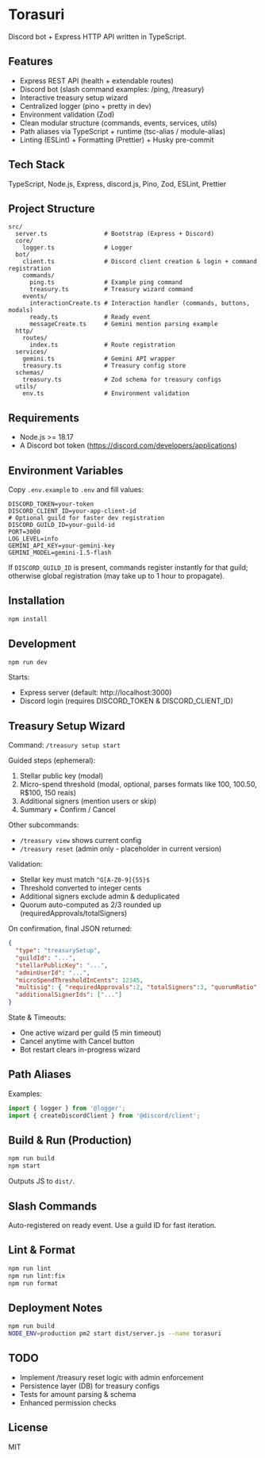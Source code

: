 # Torasuri

Discord bot + Express HTTP API written in TypeScript.

## Features
- Express REST API (health + extendable routes)
- Discord bot (slash command examples: /ping, /treasury)
- Interactive treasury setup wizard
- Centralized logger (pino + pretty in dev)
- Environment validation (Zod)
- Clean modular structure (commands, events, services, utils)
- Path aliases via TypeScript + runtime (tsc-alias / module-alias)
- Linting (ESLint) + Formatting (Prettier) + Husky pre-commit

## Tech Stack
TypeScript, Node.js, Express, discord.js, Pino, Zod, ESLint, Prettier

## Project Structure
```
src/
  server.ts                # Bootstrap (Express + Discord)
  core/
    logger.ts              # Logger
  bot/
    client.ts              # Discord client creation & login + command registration
    commands/
      ping.ts              # Example ping command
      treasury.ts          # Treasury wizard command
    events/
      interactionCreate.ts # Interaction handler (commands, buttons, modals)
      ready.ts             # Ready event
      messageCreate.ts     # Gemini mention parsing example
  http/
    routes/
      index.ts             # Route registration
  services/
    gemini.ts              # Gemini API wrapper
    treasury.ts            # Treasury config store
  schemas/
    treasury.ts            # Zod schema for treasury configs
  utils/
    env.ts                 # Environment validation
```

## Requirements
- Node.js >= 18.17
- A Discord bot token (https://discord.com/developers/applications)

## Environment Variables
Copy `.env.example` to `.env` and fill values:
```
DISCORD_TOKEN=your-token
DISCORD_CLIENT_ID=your-app-client-id
# Optional guild for faster dev registration
DISCORD_GUILD_ID=your-guild-id
PORT=3000
LOG_LEVEL=info
GEMINI_API_KEY=your-gemini-key
GEMINI_MODEL=gemini-1.5-flash
```
If `DISCORD_GUILD_ID` is present, commands register instantly for that guild; otherwise global registration (may take up to 1 hour to propagate).

## Installation
```bash
npm install
```

## Development
```bash
npm run dev
```
Starts:
- Express server (default: http://localhost:3000)
- Discord login (requires DISCORD_TOKEN & DISCORD_CLIENT_ID)

## Treasury Setup Wizard
Command: `/treasury setup start`

Guided steps (ephemeral):
1. Stellar public key (modal)
2. Micro-spend threshold (modal, optional, parses formats like 100, 100.50, R$100, 150 reais)
3. Additional signers (mention users or skip)
4. Summary + Confirm / Cancel

Other subcommands:
- `/treasury view` shows current config
- `/treasury reset` (admin only - placeholder in current version)

Validation:
- Stellar key must match `^G[A-Z0-9]{55}$`
- Threshold converted to integer cents
- Additional signers exclude admin & deduplicated
- Quorum auto-computed as 2/3 rounded up (requiredApprovals/totalSigners)

On confirmation, final JSON returned:
```json
{
  "type": "treasurySetup",
  "guildId": "...",
  "stellarPublicKey": "...",
  "adminUserId": "...",
  "microSpendThresholdInCents": 12345,
  "multisig": { "requiredApprovals":2, "totalSigners":3, "quorumRatio":"2/3" },
  "additionalSignerIds": ["..."]
}
```

State & Timeouts:
- One active wizard per guild (5 min timeout)
- Cancel anytime with Cancel button
- Bot restart clears in-progress wizard

## Path Aliases
Examples:
```ts
import { logger } from '@logger';
import { createDiscordClient } from '@discord/client';
```

## Build & Run (Production)
```bash
npm run build
npm start
```
Outputs JS to `dist/`.

## Slash Commands
Auto-registered on ready event. Use a guild ID for fast iteration.

## Lint & Format
```bash
npm run lint
npm run lint:fix
npm run format
```

## Deployment Notes
```bash
npm run build
NODE_ENV=production pm2 start dist/server.js --name torasuri
```

## TODO
- Implement /treasury reset logic with admin enforcement
- Persistence layer (DB) for treasury configs
- Tests for amount parsing & schema
- Enhanced permission checks

## License
MIT
